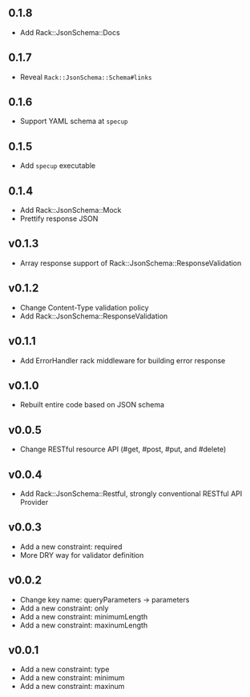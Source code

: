 ## 0.1.8
* Add Rack::JsonSchema::Docs

## 0.1.7
* Reveal `Rack::JsonSchema::Schema#links`

## 0.1.6
* Support YAML schema at `specup`

## 0.1.5
* Add `specup` executable

## 0.1.4
* Add Rack::JsonSchema::Mock
* Prettify response JSON

## v0.1.3
* Array response support of Rack::JsonSchema::ResponseValidation

## v0.1.2
* Change Content-Type validation policy
* Add Rack::JsonSchema::ResponseValidation

## v0.1.1
* Add ErrorHandler rack middleware for building error response

## v0.1.0
* Rebuilt entire code based on JSON schema

## v0.0.5
* Change RESTful resource API (#get, #post, #put, and #delete)

## v0.0.4
* Add Rack::JsonSchema::Restful, strongly conventional RESTful API Provider

## v0.0.3
* Add a new constraint: required
* More DRY way for validator definition

## v0.0.2
* Change key name: queryParameters -> parameters
* Add a new constraint: only
* Add a new constraint: minimumLength
* Add a new constraint: maxinumLength

## v0.0.1
* Add a new constraint: type
* Add a new constraint: minimum
* Add a new constraint: maxinum
